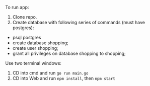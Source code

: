 To run app:

1. Clone repo.
2. Create database with following series of commands (must have postgres):
- psql postgres
- create database shopping;
- create user shopping;
- grant all privileges on database shopping to shopping;

Use two terminal windows:
1. CD into cmd and run `go run main.go`
2. CD into Web and run `npm install`, then `npm start`




